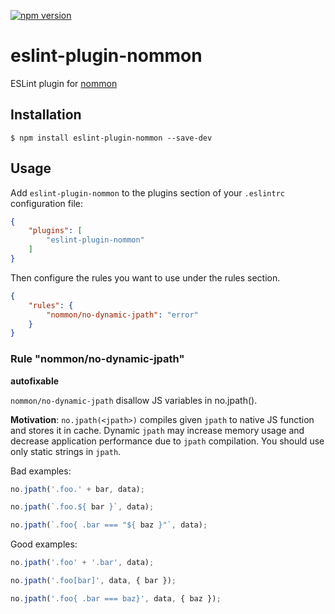[![npm version](https://badge.fury.io/js/eslint-plugin-nommon.svg)](https://badge.fury.io/js/eslint-plugin-nommon)

# eslint-plugin-nommon

ESLint plugin for [nommon](https://github.com/pasaran/nommon)

## Installation

```
$ npm install eslint-plugin-nommon --save-dev
```

## Usage

Add `eslint-plugin-nommon` to the plugins section of your `.eslintrc` configuration file:

```json
{
    "plugins": [
        "eslint-plugin-nommon"
    ]
}
```


Then configure the rules you want to use under the rules section.

```json
{
    "rules": {
        "nommon/no-dynamic-jpath": "error"
    }
}
```

### Rule "nommon/no-dynamic-jpath"

**autofixable**

`nommon/no-dynamic-jpath` disallow JS variables in no.jpath().

**Motivation**: `no.jpath(<jpath>)` compiles given `jpath` to native JS function and stores it in cache.
Dynamic `jpath` may increase memory usage and decrease application performance due to `jpath` compilation.
You should use only static strings in `jpath`. 

Bad examples:
```javascript
no.jpath('.foo.' + bar, data);

no.jpath(`.foo.${ bar }`, data);

no.jpath(`.foo{ .bar === "${ baz }"`, data);
```

Good examples:
```javascript
no.jpath('.foo' + '.bar', data);

no.jpath('.foo[bar]', data, { bar });

no.jpath('.foo{ .bar === baz}', data, { baz });
```
